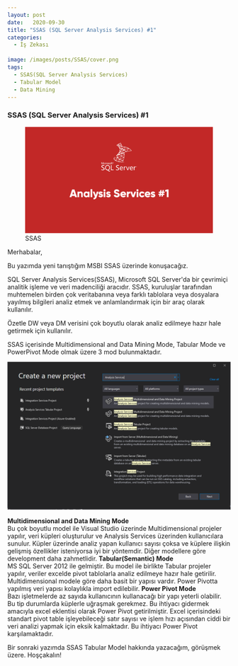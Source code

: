 ```yaml
---
layout: post
date:   2020-09-30
title: "SSAS (SQL Server Analysis Services) #1"
categories:
  - İş Zekası

image: /images/posts/SSAS/cover.png
tags:
  - SSAS(SQL Server Analysis Services)
  - Tabular Model
  - Data Mining
---
```


### SSAS (SQL Server Analysis Services) #1

<figure class="figure">
    <a href="/images/posts/SSAS/chapter1/ssas-1.png"><img src="/images/posts/SSAS/chapter1/ssas-1.png"></a>
    <figcaption>SSAS</figcaption>
</figure>

Merhabalar,  

Bu yazımda yeni tanıştığım MSBI SSAS üzerinde konuşacağız.

SQL Server Analysis Services(SSAS), Microsoft SQL Server'da bir çevrimiçi analitik işleme ve veri madenciliği aracıdır. SSAS, kuruluşlar tarafından muhtemelen birden çok veritabanına veya farklı tablolara veya dosyalara yayılmış bilgileri analiz etmek ve anlamlandırmak için bir araç olarak kullanılır.  

Özetle DW veya DM verisini çok boyutlu olarak analiz edilmeye hazır hale getirmek için kullanılır. 

SSAS içerisinde Multidimensional and Data Mining Mode, Tabular Mode ve PowerPivot Mode olmak üzere 3 mod bulunmaktadır.

 <a href="/images/posts/SSAS/chapter1/image1.png"><img src="/images/posts/SSAS/chapter1/image1.png"></a>

<strong>
  Multidimensional and Data Mining Mode 
</strong><br/>
Bu çok boyutlu model ile Visual Studio üzerinde Multidimensional projeler yapılır, veri küpleri oluşturulur ve Analysis Services üzerinden kullanıcılara sunulur. Küpler üzerinde analiz yapan kullanıcı sayısı çoksa ve küplere ilişkin gelişmiş özellikler isteniyorsa iyi bir yöntemdir. Diğer modellere göre development daha zahmetlidir. 

<strong>
  Tabular(Semantic) Mode 
</strong><br/>
MS SQL Server 2012 ile gelmiştir. Bu model ile birlikte Tabular projeler yapılır, veriler excelde pivot tablolarla analiz edilmeye hazır hale getirilir. Multidimensional modele göre daha basit bir yapısı vardır. Power Pivotta yapılmış veri yapısı kolaylıkla import edilebilir. 

<strong>
  Power Pivot Mode 
</strong><br/>
Bazı işletmelerde az sayıda kullanıcının kullanacağı bir yapı yeterli olabilir. Bu tip durumlarda küplerle uğraşmak gerekmez. Bu ihtiyacı gidermek amacıyla excel eklentisi olarak Power Pivot getirilmiştir. Excel içerisindeki standart pivot table işleyebileceği satır sayısı ve işlem hızı açısından ciddi bir veri analizi yapmak için eksik kalmaktadır. Bu ihtiyacı Power Pivot karşılamaktadır. 

Bir sonraki yazımda SSAS Tabular Model hakkında yazacağım, görüşmek üzere. Hoşçakalın!